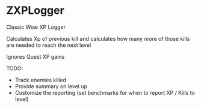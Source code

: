 # ZXPLogger
Classic Wow XP Logger

Calculates Xp of previous kill and calculates how many more of those kills are needed to reach the next level

Ignores Quest XP gains

TODO:
-	Track enemies killed
- 	Provide summary on level up
- 	Customize the reporting (set benchmarks for when to report XP / Kills to level)
